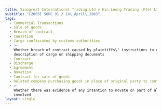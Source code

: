 ```yaml
---
title: Sinogreat International Trading Ltd v Hin Leong Trading (Pte) Ltd
subtitle: "[2003] SGHC 91 / 14\_April\_2003"
tags:
  - Commercial Transactions
  - Sale of goods
  - Breach of contract
  - Causation
  - Cargo confiscated by customs authorities
  - >-
    Whether breach of contract caused by plaintiffs\' instructions to change
    description of cargo on shipping documents
  - Contract
  - Discharge
  - Agreement
  - Novation
  - Contract for sale of goods
  - Related company purchasing goods in place of original party to contract
  - >-
    Whether there was evidence of any intention to novate on part of all parties
    involved
layout: single
---
```


